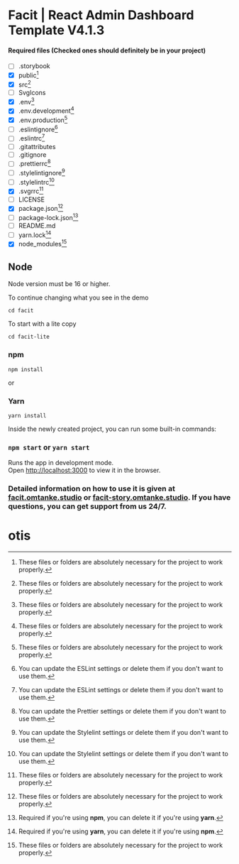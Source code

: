 # Facit | React Admin Dashboard Template V4.1.3

#### Required files (Checked ones should definitely be in your project)
- [ ] .storybook
- [x] public[^1]
- [x] src[^1]
- [ ] SvgIcons
- [x] .env[^1]
- [x] .env.development[^1]
- [x] .env.production[^1]
- [ ] .eslintignore[^2]
- [ ] .eslintrc[^2]
- [ ] .gitattributes
- [ ] .gitignore
- [ ] .prettierrc[^3]
- [ ] .stylelintignore[^4]
- [ ] .stylelintrc[^4]
- [x] .svgrrc[^1]
- [ ] LICENSE
- [x] package.json[^1]
- [ ] package-lock.json[^5]
- [ ] README.md
- [ ] yarn.lock[^6]
- [x] node_modules[^1]

[^1]: These files or folders are absolutely necessary for the project to work properly.
[^2]: You can update the ESLint settings or delete them if you don't want to use them.
[^3]: You can update the Prettier settings or delete them if you don't want to use them.
[^4]: You can update the Stylelint settings or delete them if you don't want to use them.
[^5]: Required if you're using **npm**, you can delete it if you're using **yarn**.
[^6]: Required if you're using **yarn**, you can delete it if you're using **npm**.

## Node
Node version must be 16 or higher.

To continue changing what you see in the demo

```cd facit```

To start with a lite copy

```cd facit-lite```

### npm
```npm install```

or 

### Yarn
```yarn install```

Inside the newly created project, you can run some built-in commands:

### `npm start` or `yarn start`

Runs the app in development mode.<br>
Open [http://localhost:3000](http://localhost:3000) to view it in the browser.


### Detailed information on how to use it is given at [facit.omtanke.studio](https://facit.omtanke.studio/) or [facit-story.omtanke.studio](https://facit-story.omtanke.studio/). If you have questions, you can get support from us 24/7.


# otis
